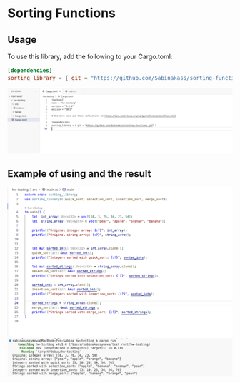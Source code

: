 # Sorting Functions

## Usage
To use this library, add the following to your Cargo.toml:

```toml
[dependencies]
sorting_library = { git = "https://github.com/Sabinakass/sorting-functions.git" }
```

![Usage](/images/Usage.png)

## Example of using and the result

![Alt text for the image](/images/ExampleCode.png)
![Alt text for the image](/images/Result.png)

